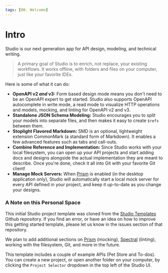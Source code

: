 ```yaml
---
tags: [00. Welcome]
---
```


# Intro

Studio is our next generation app for API design, modeling, and technical writing.

> A primary goal of Studio is to enrich, not replace, your existing workflows. It works offline, with folders and files on your computer, just like your favorite IDEs.

Here is some of what it can do:

- **OpenAPI v2 _and_ v3:** Form based design mode means you don't need to be an OpenAPI expert to get started. Studio also supports OpenAPI autocomplete in write mode, a read mode to visualize HTTP operations and models, mocking, and linting for OpenAPI v2 and v3.
- **Standalone JSON Schema Modeling:** Studio encourages you to split your models into separate files, and then makes it easy to create `$refs` between them.
- **Stoplight Flavored Markdown:** SMD is an optional, lightweight extension CommonMark (a standard form of Markdown). It enables a few advanced features such as tabs and call-outs.
- **Combine Reference and Implementation:** Since Studio works with your local filesystem, you can open up your API projects and start adding docs and designs alongside the actual implementation they are meant to describe. Once you're done, check it all into Git with your favorite Git client!
- **Manage Mock Servers:** When [Prism](https://stoplight.io/prism/) is enabled (in the desktop application only), Studio will automatically start a local mock server for every API defined in your project, and keep it up-to-date as you change your designs.

### A Note on this Personal Space

This initial Studio project template was cloned from the [Studio Templates](https://github.com/stoplightio/studio-templates) Github repository. If you find an error, or have an idea on how to improve this getting started template, please let us know in the issues section of that repository.

We plan to add additional sections on [Prism](https://stoplight.io/prism/) (mocking), [Spectral](https://stoplight.io/spectral/) (linting), working with the filesystem, Git, and more in the future.

This template includes a couple of example APIs (Pet Store and To-dos). You can create a new project, or open another folder on your computer, by clicking the `Project Selector` dropdown in the top left of the Studio UI.
